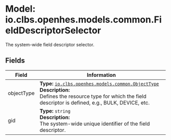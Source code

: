 # Model: io.clbs.openhes.models.common.FieldDescriptorSelector

The system-wide field descriptor selector.

## Fields

| Field | Information |
| --- | --- |
| objectType | <b>Type:</b> [`io.clbs.openhes.models.common.ObjectType`](model-io-clbs-openhes-models-common-objecttype.md)<br><b>Description:</b><br>Defines the resource type for which the field descriptor is defined, e.g., BULK, DEVICE, etc. |
| gid | <b>Type:</b> `string`<br><b>Description:</b><br>The system-wide unique identifier of the field descriptor. |

